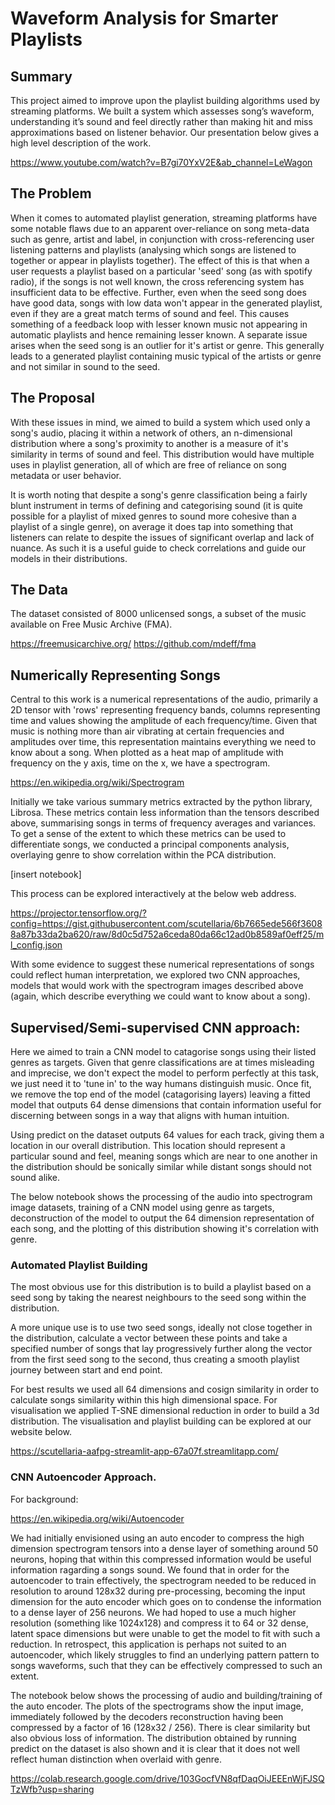 # Waveform Analysis for Smarter Playlists

## Summary

This project aimed to improve upon the playlist building algorithms used by streaming platforms. We built a system which assesses song’s waveform, understanding it’s sound and feel directly rather than making hit and miss approximations based on listener behavior. Our presentation below gives a high level description of the work.

https://www.youtube.com/watch?v=B7gi70YxV2E&ab_channel=LeWagon


## The Problem

When it comes to automated playlist generation, streaming platforms have some notable flaws due to an apparent over-reliance on song meta-data such as genre, artist and label, in conjunction with cross-referencing user listening patterns and playlists (analysing which songs are listened to together or appear in playlists together). The effect of this is that when a user requests a playlist based on a particular 'seed' song (as with spotify radio), if the songs is not well known, the cross referencing system has insufficient data to be effective. Further, even when the seed song does have good data, songs with low data won't appear in the generated playlist, even if they are a great match terms of sound and feel. This causes something of a feedback loop with lesser known music not appearing in automatic playlists and hence remaining lesser known. A separate issue arises when the seed song is an outlier for it's artist or genre. This generally leads to a generated playlist containing music typical of the artists or genre and not similar in sound to the seed.

## The Proposal

With these issues in mind, we aimed to build a system which used only a song's audio, placing it within a network of others, an n-dimensional distribution where a song's proximity to another is a measure of it's similarity in terms of sound and feel. This distribution would have multiple uses in playlist generation, all of which are free of reliance on song metadata or user behavior.

It is worth noting that despite a song's genre classification being a fairly blunt instrument in terms of defining and categorising sound (it is quite possible for a playlist of mixed genres to sound more cohesive than a playlist of a single genre), on average it does tap into something that listeners can relate to despite the issues of significant overlap and lack of nuance. As such it is a useful guide to check correlations and guide our models in their distributions.

## The Data

The dataset consisted of 8000 unlicensed songs, a subset of the music available on Free Music Archive (FMA).

https://freemusicarchive.org/
https://github.com/mdeff/fma

## Numerically Representing Songs

Central to this work is a numerical representations of the audio, primarily a 2D tensor with 'rows' representing frequency bands, columns representing time and values showing the amplitude of each frequency/time. Given that music is nothing more than air vibrating at certain frequencies and amplitudes over time, this representation maintains everything we need to know about a song. When plotted as a heat map of amplitude with frequency on the y axis, time on the x, we have a spectrogram.

https://en.wikipedia.org/wiki/Spectrogram

Initially we take various summary metrics extracted by the python library, Librosa. These metrics contain less information than the tensors described above, summarising songs in terms of frequency averages and variances. To get a sense of the extent to which these metrics can be used to differentiate songs, we conducted a principal components analysis, overlaying genre to show correlation within the PCA distribution.

[insert notebook]

This process can be explored interactively at the below web address.

https://projector.tensorflow.org/?config=https://gist.githubusercontent.com/scutellaria/6b7665ede566f36088a87b33da2ba620/raw/8d0c5d752a6ceda80da66c12ad0b8589af0eff25/ml_config.json

With some evidence to suggest these numerical representations of songs could reflect human interpretation, we explored two CNN approaches, models that would work with the spectrogram images described above (again, which describe everything we could want to know about a song).

## Supervised/Semi-supervised CNN approach:
Here we aimed to train a CNN model to catagorise songs using their listed genres as targets. Given that genre classifications are at times misleading and imprecise, we don't expect the model to perform perfectly at this task, we just need it to 'tune in' to the way humans distinguish music. Once fit, we remove the top end of the model (catagorising layers) leaving a fitted model that outputs 64 dense dimensions that contain information useful for discerning between songs in a way that aligns with human intuition.

Using predict on the dataset outputs 64 values for each track, giving them a location in our overall distribution. This location should represent a particular sound and feel, meaning songs which are near to one another in the distribution should be sonically similar while distant songs should not sound alike.

The below notebook shows the processing of the audio into spectrogram image datasets, training of a CNN model using genre as targets, deconstruction of the model to output the 64 dimension representation of each song, and the plotting of this distribution showing it's correlation with genre.

### Automated Playlist Building
The most obvious use for this distribution is to build a playlist based on a seed song by taking the nearest neighbours to the seed song within the distribution.

A more unique use is to use two seed songs, ideally not close together in the distribution, calculate a vector between these points and take a specified number of songs that lay progressively further along the vector from the first seed song to the second, thus creating a smooth playlist journey between start and end point.

For best results we used all 64 dimensions and cosign similarity in order to calculate songs similarity within this high dimensional space. For visualisation we applied T-SNE dimensional reduction in order to build a 3d distribution. The visualisation and playlist building can be explored at our website below.

https://scutellaria-aafpg-streamlit-app-67a07f.streamlitapp.com/

### CNN Autoencoder Approach.
For background:

https://en.wikipedia.org/wiki/Autoencoder

We had initially envisioned using an auto encoder to compress the high dimension spectrogram tensors into a dense layer of something around 50 neurons, hoping that within this compressed information would be useful information ragarding a songs sound. We found that in order for the autoencoder to train effectively, the spectrogram needed to be reduced in resolution to around 128x32 during pre-processing, becoming the input dimension for the auto encoder which goes on to condense the information to a dense layer of 256 neurons. We had hoped to use a much higher resolution (something like 1024x128) and compress it to 64 or 32 dense, latent space dimensions but were unable to get the model to fit with such a reduction. In retrospect, this application is perhaps not suited to an autoencoder, which likely struggles to find an underlying pattern pattern to songs waveforms, such that they can be effectively compressed to such an extent.

The notebook below shows the processing of audio and building/training of the auto encoder. The plots of the spectrograms show the input image, immediately followed by the decoders reconstruction having been compressed by a factor of 16 (128x32 / 256). There is clear similarity but also obvious loss of information. The distribution obtained by running predict on the dataset is also shown and it is clear that it does not well reflect human distinction when overlaid with genre.


https://colab.research.google.com/drive/103GocfVN8qfDaqOiJEEEnWjFJSQTzWfb?usp=sharing
